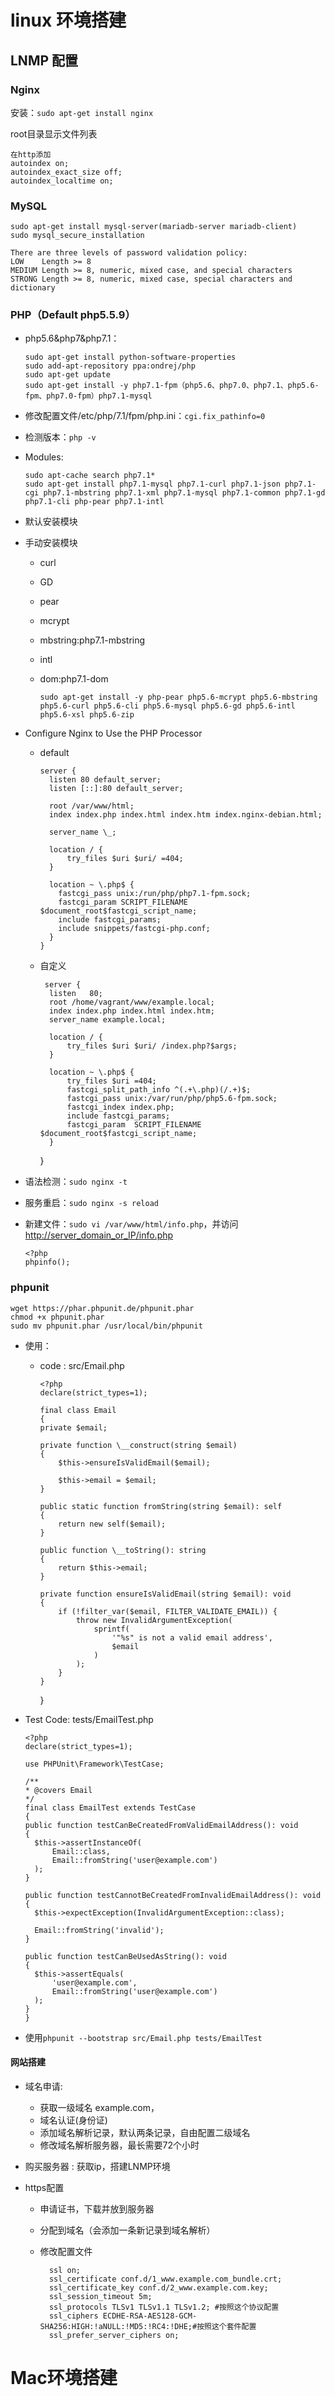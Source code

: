 # linux 环境搭建

## LNMP 配置

### Nginx

安装：`sudo apt-get install nginx`

root目录显示文件列表

```
在http添加
autoindex on;
autoindex_exact_size off;
autoindex_localtime on;
```

### MySQL

```
sudo apt-get install mysql-server(mariadb-server mariadb-client)
sudo mysql_secure_installation

There are three levels of password validation policy:
LOW    Length >= 8
MEDIUM Length >= 8, numeric, mixed case, and special characters
STRONG Length >= 8, numeric, mixed case, special characters and dictionary
```

### PHP（Default php5.5.9）

- php5.6&php7&php7.1：

  ```
  sudo apt-get install python-software-properties
  sudo add-apt-repository ppa:ondrej/php
  sudo apt-get update
  sudo apt-get install -y php7.1-fpm（php5.6、php7.0、php7.1、php5.6-fpm、php7.0-fpm）php7.1-mysql
  ```

- 修改配置文件/etc/php/7.1/fpm/php.ini：`cgi.fix_pathinfo=0`

- 检测版本：`php -v`

- Modules:

  ```
  sudo apt-cache search php7.1*
  sudo apt-get install php7.1-mysql php7.1-curl php7.1-json php7.1-cgi php7.1-mbstring php7.1-xml php7.1-mysql php7.1-common php7.1-gd  php7.1-cli php-pear php7.1-intl
  ```

- 默认安装模块

- 手动安装模块

  - curl
  - GD
  - pear
  - mcrypt
  - mbstring:php7.1-mbstring
  - intl
  - dom:php7.1-dom

    `sudo apt-get install -y php-pear php5.6-mcrypt php5.6-mbstring php5.6-curl php5.6-cli php5.6-mysql php5.6-gd php5.6-intl php5.6-xsl php5.6-zip`

- Configure Nginx to Use the PHP Processor

  - default

    ```
    server {
      listen 80 default_server;
      listen [::]:80 default_server;

      root /var/www/html;
      index index.php index.html index.htm index.nginx-debian.html;

      server_name \_;

      location / {
          try_files $uri $uri/ =404;
      }

      location ~ \.php$ {
        fastcgi_pass unix:/run/php/php7.1-fpm.sock;
        fastcgi_param SCRIPT_FILENAME $document_root$fastcgi_script_name;
        include fastcgi_params;
        include snippets/fastcgi-php.conf;
      }
    }
    ```

  - 自定义

    ```
     server {
      listen   80;
      root /home/vagrant/www/example.local;
      index index.php index.html index.htm;
      server_name example.local;

      location / {
          try_files $uri $uri/ /index.php?$args;
      }

      location ~ \.php$ {
          try_files $uri =404;
          fastcgi_split_path_info ^(.+\.php)(/.+)$;
          fastcgi_pass unix:/var/run/php/php5.6-fpm.sock;
          fastcgi_index index.php;
          include fastcgi_params;
          fastcgi_param  SCRIPT_FILENAME  $document_root$fastcgi_script_name;
      }
    ```

    }

- 语法检测：`sudo nginx -t`

- 服务重启：`sudo nginx -s reload`
- 新建文件：`sudo vi /var/www/html/info.php`，并访问<http://server_domain_or_IP/info.php>

  ```
  <?php
  phpinfo();
  ```

### phpunit

```
wget https://phar.phpunit.de/phpunit.phar
chmod +x phpunit.phar
sudo mv phpunit.phar /usr/local/bin/phpunit
```

- 使用：

  - code : src/Email.php

    ```
    <?php
    declare(strict_types=1);

    final class Email
    {
    private $email;

    private function \__construct(string $email)
    {
        $this->ensureIsValidEmail($email);

        $this->email = $email;
    }

    public static function fromString(string $email): self
    {
        return new self($email);
    }

    public function \__toString(): string
    {
        return $this->email;
    }

    private function ensureIsValidEmail(string $email): void
    {
        if (!filter_var($email, FILTER_VALIDATE_EMAIL)) {
            throw new InvalidArgumentException(
                sprintf(
                    '"%s" is not a valid email address',
                    $email
                )
            );
        }
    }
    ```

    }

- Test Code: tests/EmailTest.php

  ```
  <?php
  declare(strict_types=1);

  use PHPUnit\Framework\TestCase;

  /**
  * @covers Email
  */
  final class EmailTest extends TestCase
  {
  public function testCanBeCreatedFromValidEmailAddress(): void
  {
    $this->assertInstanceOf(
        Email::class,
        Email::fromString('user@example.com')
    );
  }

  public function testCannotBeCreatedFromInvalidEmailAddress(): void
  {
    $this->expectException(InvalidArgumentException::class);

    Email::fromString('invalid');
  }

  public function testCanBeUsedAsString(): void
  {
    $this->assertEquals(
        'user@example.com',
        Email::fromString('user@example.com')
    );
  }
  }
  ```

- 使用`phpunit --bootstrap src/Email.php tests/EmailTest`

#### 网站搭建

- 域名申请:

  - 获取一级域名 example.com，
  - 域名认证(身份证)
  - 添加域名解析记录，默认两条记录，自由配置二级域名
  - 修改域名解析服务器，最长需要72个小时

- 购买服务器 : 获取ip，搭建LNMP环境
- https配置

  - 申请证书，下载并放到服务器
  - 分配到域名（会添加一条新记录到域名解析）
  - 修改配置文件

    ```
      ssl on;
      ssl_certificate conf.d/1_www.example.com_bundle.crt;
      ssl_certificate_key conf.d/2_www.example.com.key;
      ssl_session_timeout 5m;
      ssl_protocols TLSv1 TLSv1.1 TLSv1.2; #按照这个协议配置
      ssl_ciphers ECDHE-RSA-AES128-GCM-SHA256:HIGH:!aNULL:!MD5:!RC4:!DHE;#按照这个套件配置
      ssl_prefer_server_ciphers on;
    ```

# Mac环境搭建

